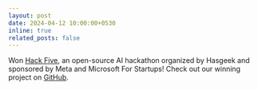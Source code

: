 ```yaml
---
layout: post
date: 2024-04-12 10:00:00+0530
inline: true
related_posts: false
---
```


Won [Hack Five](https://hasgeek.com/hack5/open-source-ai-hackathon-2024/), an open-source AI hackathon organized by Hasgeek and sponsored by Meta and Microsoft For Startups! Check out our winning project on [GitHub](https://github.com/anirudhlakhotia/Baraat).
